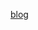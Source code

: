 [blog](https://medium.freecodecamp.org/building-an-electron-application-with-create-react-app-97945861647c)